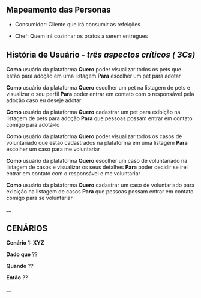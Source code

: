 ## Mapeamento das Personas
 - Consumidor: Cliente que irá consumir as refeições
 
 - Chef: Quem irá cozinhar os pratos a serem entregues
 
## História de Usuário - _três aspectos críticos ( 3Cs)_

**Como** usuário da plataforma
**Quero** poder visualizar todos os pets que estão para adoção em uma listagem
**Para** escolher um pet para adotar

**Como** usuário da plataforma
**Quero** escolher um pet na listagem de pets e visualizar o seu perfil
**Para** poder entrar em contato com o responsável pela adoção caso eu deseje adotar


**Como** usuário da plataforma
**Quero** cadastrar um pet para exibição na listagem de pets para adoção
**Para** que pessoas possam entrar em contato comigo para adotá-lo


**Como** usuário da plataforma
**Quero** poder visualizar todos os casos de voluntariado que estão cadastrados na plataforma em uma listagem
**Para** escolher um caso para me voluntariar

**Como** usuário da plataforma
**Quero** escolher um caso de voluntariado na listagem de casos e visualizar os seus detalhes
**Para** poder decidir se irei entrar em contato com o responsável e me voluntariar


**Como** usuário da plataforma
**Quero** cadastrar um caso de voluntariado para exibição na listagem de casos
**Para** que pessoas possam entrar em contato comigo para se voluntariar


__


## CENÁRIOS

**Cenário 1: XYZ**

**Dado que** ?? 

**Quando**   ??

**Então**    ??

__
